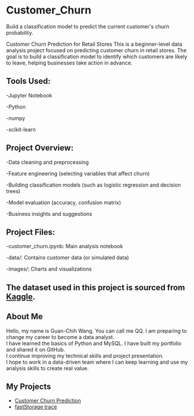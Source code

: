 # Customer_Churn
Build a classification model to predict the current customer's churn probability.

Customer Churn Prediction for Retail Stores
This is a beginner-level data analysis project focused on predicting customer churn in retail stores. The goal is to build a classification model to identify which customers are likely to leave, helping businesses take action in advance.


## Tools Used:
-Jupyter Notebook

-Python

-numpy

-scikit-learn

## Project Overview:
-Data cleaning and preprocessing

-Feature engineering (selecting variables that affect churn)

-Building classification models (such as logistic regression and decision trees)

-Model evaluation (accuracy, confusion matrix)

-Business insights and suggestions

## Project Files:
-customer_churn.ipynb: Main analysis notebook

-data/: Contains customer data (or simulated data)

-images/: Charts and visualizations

## The dataset used in this project is sourced from [Kaggle](https://www.kaggle.com/datasets/ankitverma2010/ecommerce-customer-churn-analysis-and-prediction?resource=download).

## About Me

Hello, my name is Guan-Chih Wang. You can call me QQ. I am preparing to change my career to become a data analyst.  
I have learned the basics of Python and MySQL. I have built my portfolio and shared it on GitHub.  
I continue improving my technical skills and project presentation.  
I hope to work in a data-driven team where I can keep learning and use my analysis skills to create real value.

## My Projects

- [Customer Churn Prediction](https://github.com/qqmallu/customer-churn)
- [fastStorage trace](https://github.com/qqmallu/fastStorage-trace)



